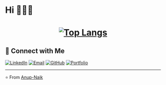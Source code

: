 # Hi 👋🍎🥧
<h1 align=center>

[![Top Langs](https://github-readme-stats.vercel.app/api/top-langs/?username=Anup-Naik&layout=donut-vertical&theme=radical)](https://github.com/Anup-Naik)
</h1>


## 🔗 Connect with Me
[![LinkedIn](https://img.shields.io/badge/LinkedIn-0077B5?style=for-the-badge&logo=linkedin&logoColor=white)](https://www.linkedin.com/in/anup-naik-607050196)
[![Email](https://img.shields.io/badge/Email-D14836?style=for-the-badge&logo=gmail&logoColor=white)](mailto:anupnaik54810@gmail.com)
[![GitHub](https://img.shields.io/badge/GitHub-100000?style=for-the-badge&logo=github&logoColor=white)](https://github.com/Anup-Naik)
[![Portfolio](https://img.shields.io/badge/Portfolio-%23000000.svg?style=for-the-badge&logo=firefox&logoColor=#FF7139)](https://stirring-manatee-d3640c.netlify.app/)

---

⭐️ From [Anup-Naik](https://stirring-manatee-d3640c.netlify.app/)

